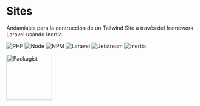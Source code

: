 # Sites

Andamiajes para la contrucción de un Tailwind Site a través del framework Laravel usando Inertia.

![PHP](https://img.shields.io/badge/PHP-v7.3.29-blue)
![Node](https://img.shields.io/badge/NodeJS-v14.18.0-blue)
![NPM](https://img.shields.io/badge/NPM-v6.14.15-blue)
![Laravel](https://img.shields.io/badge/Laravel-v8.65.0-blue)
![Jetstream](https://img.shields.io/badge/Jetstream-v2.4.0-blue)
![Inertia](https://img.shields.io/badge/Inertia-v0.10.0-blue)

<p align="left">
  <a href="https://packagist.org/packages/michelcalisto/site" target="_blank"><img src="https://gist.githubusercontent.com/michelcalisto/b7f2892d361e25c684a5c5b692852ac6/raw/2d2b8577ac6693b4354b858dc4a60f4af08d525f/packagist-badge.png" alt="Packagist" height="120"></a>
</p>
